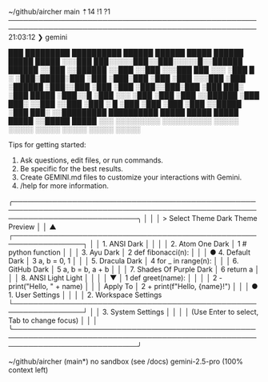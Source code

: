 ~/github/aircher main ⇡14 !1 ?1 ──────────────────────────────────────────────────────────────────────────────────────────────────── 21:03:12
❯ gemini

 ███            █████████  ██████████ ██████   ██████ █████ ██████   █████ █████
░░░███         ███░░░░░███░░███░░░░░█░░██████ ██████ ░░███ ░░██████ ░░███ ░░███
  ░░░███      ███     ░░░  ░███  █ ░  ░███░█████░███  ░███  ░███░███ ░███  ░███
    ░░░███   ░███          ░██████    ░███░░███ ░███  ░███  ░███░░███░███  ░███
     ███░    ░███    █████ ░███░░█    ░███ ░░░  ░███  ░███  ░███ ░░██████  ░███
   ███░      ░░███  ░░███  ░███ ░   █ ░███      ░███  ░███  ░███  ░░█████  ░███
 ███░         ░░█████████  ██████████ █████     █████ █████ █████  ░░█████ █████
░░░            ░░░░░░░░░  ░░░░░░░░░░ ░░░░░     ░░░░░ ░░░░░ ░░░░░    ░░░░░ ░░░░░


Tips for getting started:
1. Ask questions, edit files, or run commands.
2. Be specific for the best results.
3. Create GEMINI.md files to customize your interactions with Gemini.
4. /help for more information.

╭─────────────────────────────────────────────────────────────────────────────────────────────────────────────────────────────╮
│                                                                                                                             │
│ > Select Theme                                           Dark Theme Preview                                                 │
│ ▲                                                        ┌────────────────────────────────────────────────────────────────┐ │
│    1. ANSI Dark                                          │                                                                │ │
│    2. Atom One Dark                                      │ 1 # python function                                            │ │
│    3. Ayu Dark                                           │ 2 def fibonacci(n):                                            │ │
│ ●  4. Default Dark                                       │ 3     a, b = 0, 1                                              │ │
│    5. Dracula Dark                                       │ 4     for _ in range(n):                                       │ │
│    6. GitHub Dark                                        │ 5         a, b = b, a + b                                      │ │
│    7. Shades Of Purple Dark                              │ 6     return a                                                 │ │
│    8. ANSI Light Light                                   │                                                                │ │
│ ▼                                                        │ 1      def greet(name):                                        │ │
│                                                          │ 2    -     print("Hello, " + name)                             │ │
│   Apply To                                               │ 2    +     print(f"Hello, {name}!")                            │ │
│ ● 1. User Settings                                       │                                                                │ │
│   2. Workspace Settings                                  └────────────────────────────────────────────────────────────────┘ │
│   3. System Settings                                                                                                        │
│                                                                                                                             │
│ (Use Enter to select, Tab to change focus)                                                                                  │
│                                                                                                                             │
╰─────────────────────────────────────────────────────────────────────────────────────────────────────────────────────────────╯

~/github/aircher (main*)                      no sandbox (see /docs)                         gemini-2.5-pro (100% context left)
